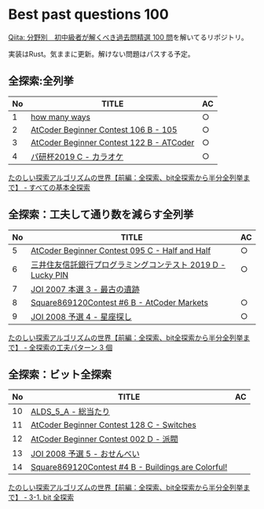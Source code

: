 # Best past questions 100

[Qiita: 分野別　初中級者が解くべき過去問精選 100 問](https://qiita.com/e869121/items/eb50fdaece12be418faa#2-3-%E5%88%86%E9%87%8E%E5%88%A5%E5%88%9D%E4%B8%AD%E7%B4%9A%E8%80%85%E3%81%8C%E8%A7%A3%E3%81%8F%E3%81%B9%E3%81%8D%E9%81%8E%E5%8E%BB%E5%95%8F%E7%B2%BE%E9%81%B8-100-%E5%95%8F)を解いてるリポジトリ。

実装はRust。気ままに更新。解けない問題はパスする予定。

## 全探索:全列挙

| No | TITLE                                                                                                  | AC |
|----|--------------------------------------------------------------------------------------------------------|----|
| 1  | [how many ways](http://judge.u-aizu.ac.jp/onlinejudge/description.jsp?id=ITP1_7_B&lang=ja)             | ○  |
| 2  | [AtCoder Beginner Contest 106 B - 105](https://atcoder.jp/contests/abc106/tasks/abc106_b)              | ○  |
| 3  | [AtCoder Beginner Contest 122 B - ATCoder](https://atcoder.jp/contests/abc122/tasks/abc122_b)          | ○  |
| 4  | [パ研杯2019 C - カラオケ](https://atcoder.jp/contests/pakencamp-2019-day3/tasks/pakencamp_2019_day3_c) | ○  |

[たのしい探索アルゴリズムの世界【前編：全探索、bit全探索から半分全列挙まで】 - すべての基本全探索](https://qiita.com/e869120/items/25cb52ba47be0fd418d6#2-%E3%81%99%E3%81%B9%E3%81%A6%E3%81%AE%E5%9F%BA%E6%9C%AC%E5%85%A8%E6%8E%A2%E7%B4%A2)

## 全探索：工夫して通り数を減らす全列挙

| No | TITLE                                                                                                                       | AC |
|----|-----------------------------------------------------------------------------------------------------------------------------|----|
| 5  | [AtCoder Beginner Contest 095 C - Half and Half](https://atcoder.jp/contests/abc095/tasks/arc096_a)                         | ○  |
| 6  | [三井住友信託銀行プログラミングコンテスト 2019 D - Lucky PIN](https://atcoder.jp/contests/sumitrust2019/tasks/sumitb2019_d) | ○  |
| 7  | [JOI 2007 本選 3 - 最古の遺跡](https://atcoder.jp/contests/joi2007ho/tasks/joi2007ho_c)                                     |    |
| 8  | [Square869120Contest #6 B - AtCoder Markets](https://atcoder.jp/contests/s8pc-6/tasks/s8pc_6_b)                             | ○  |
| 9  | [JOI 2008 予選 4 - 星座探し](https://atcoder.jp/contests/joi2008yo/tasks/joi2008yo_d)                                       | ○  |

[たのしい探索アルゴリズムの世界【前編：全探索、bit全探索から半分全列挙まで】 - 全探索の工夫パターン 3 個](https://qiita.com/e869120/items/25cb52ba47be0fd418d6#2-4-%E5%85%A8%E6%8E%A2%E7%B4%A2%E3%81%AE%E5%B7%A5%E5%A4%AB%E3%83%91%E3%82%BF%E3%83%BC%E3%83%B3-3-%E5%80%8B)

## 全探索：ビット全探索

| No | TITLE                                                                                                         | AC |
|----|---------------------------------------------------------------------------------------------------------------|----|
| 10 | [ALDS_5_A - 総当たり](https://atcoder.jp/contests/abc095/tasks/arc096_a)                                      |    |
| 11 | [AtCoder Beginner Contest 128 C - Switches](https://atcoder.jp/contests/sumitrust2019/tasks/sumitb2019_d)     |    |
| 12 | [AtCoder Beginner Contest 002 D - 派閥](https://atcoder.jp/contests/joi2007ho/tasks/joi2007ho_c)              |    |
| 13 | [JOI 2008 予選 5 - おせんべい](https://atcoder.jp/contests/s8pc-6/tasks/s8pc_6_b)                             |    |
| 14 | [Square869120Contest #4 B - Buildings are Colorful!](https://atcoder.jp/contests/joi2008yo/tasks/joi2008yo_d) |    |

[たのしい探索アルゴリズムの世界【前編：全探索、bit全探索から半分全列挙まで】 - 3-1. bit 全探索](https://qiita.com/e869120/items/25cb52ba47be0fd418d6#3-1-bit-%E5%85%A8%E6%8E%A2%E7%B4%A2)
